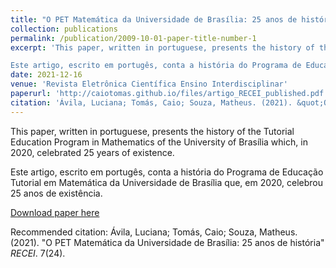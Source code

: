 ```yaml
---
title: "O PET Matemática da Universidade de Brasília: 25 anos de história"
collection: publications
permalink: /publication/2009-10-01-paper-title-number-1
excerpt: 'This paper, written in portuguese, presents the history of the Tutorial Education Program in Mathematics of the University of Brasília which, in 2020, celebrated 25 years of existence.

Este artigo, escrito em portugês, conta a história do Programa de Educação Tutorial em Matemática da Universidade de Brasília que, em 2020, celebrou 25 anos de existência.'
date: 2021-12-16
venue: 'Revista Eletrônica Científica Ensino Interdisciplinar'
paperurl: 'http://caiotomas.github.io/files/artigo_RECEI_published.pdf'
citation: 'Ávila, Luciana; Tomás, Caio; Souza, Matheus. (2021). &quot;O PET Matemática da Universidade de Brasília: 25 anos de história.&quot; <i>RECEI</i>. 7(24).'
---
```

This paper, written in portuguese, presents the history of the Tutorial Education Program in Mathematics of the University of Brasília which, in 2020, celebrated 25 years of existence.  
  
Este artigo, escrito em portugês, conta a história do Programa de Educação Tutorial em Matemática da Universidade de Brasília que, em 2020, celebrou 25 anos de existência.

[Download paper here](http://caiotomas.github.io/files/artigo_RECEI_published.pdf)

Recommended citation: Ávila, Luciana; Tomás, Caio; Souza, Matheus. (2021). "O PET Matemática da Universidade de Brasília: 25 anos de história" <i>RECEI</i>. 7(24).
